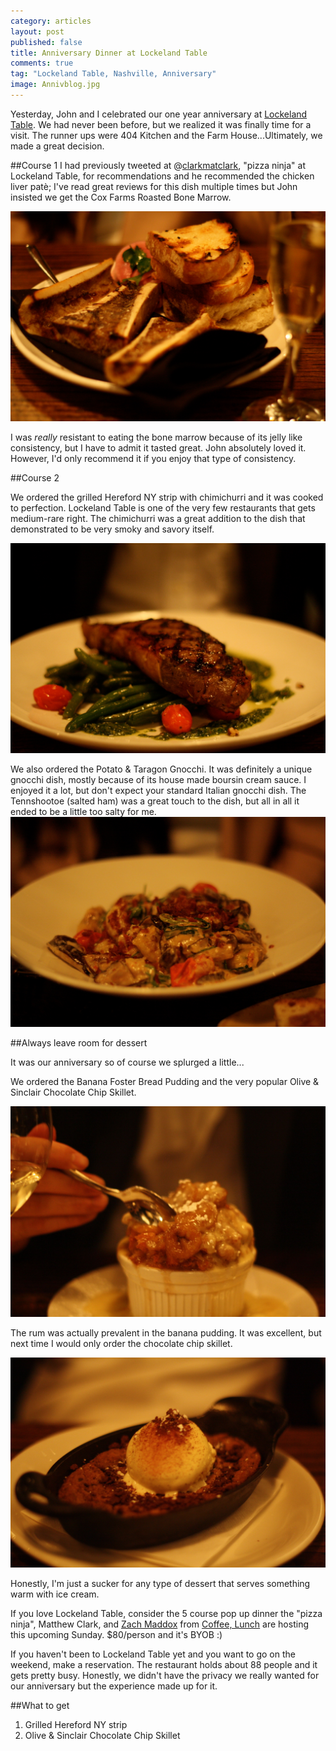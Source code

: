 ```yaml
---
category: articles
layout: post
published: false
title: Anniversary Dinner at Lockeland Table
comments: true
tag: "Lockeland Table, Nashville, Anniversary"
image: Annivblog.jpg
---
```


Yesterday, John and I celebrated our one year anniversary at [Lockeland Table](http://lockelandtable.com). We had never been before, but we realized it was finally time for a visit. The runner ups were 404 Kitchen and the Farm House...Ultimately, we made a great decision. 

##Course 1
I had previously tweeted at @[clarkmatclark](https://twitter.com/clarkmatclark), "pizza ninja" at Lockeland Table, for recommendations and he recommended the chicken liver patè; I've read great reviews for this dish multiple times but John insisted we get the Cox Farms Roasted Bone Marrow. 

![bonemarrowLT.JPG](/images/bonemarrowLT.JPG)

I was _really_ resistant to eating the bone marrow because of its jelly like consistency, but I have to admit it tasted great. John absolutely loved it. However, I'd only recommend it if you enjoy that type of consistency.

##Course 2

We ordered the grilled Hereford NY strip with chimichurri and it was cooked to perfection. Lockeland Table is one of the very few restaurants that gets medium-rare right. The chimichurri was a great addition to the dish that demonstrated to be very smoky and savory itself. 

![NYSTRIPLT.jpg](/images/NYSTRIPLT.jpg)

We also ordered the Potato & Taragon Gnocchi. It was definitely a unique gnocchi dish, mostly because of its house made boursin cream sauce. I enjoyed it a lot, but don't expect your standard Italian gnocchi dish. The Tennshootoe (salted ham) was a great touch to the dish, but all in all it ended to be a little too salty for me.
![GNOCCHILT.jpg](/images/GNOCCHILT.jpg)

##Always leave room for dessert

It was our anniversary so of course we splurged a little...

We ordered the Banana Foster Bread Pudding and the very popular Olive & Sinclair Chocolate Chip Skillet. 

![BANANAbpudding.jpg](/images/BANANAbpudding.jpg)

The rum was actually prevalent in the banana pudding. It was excellent, but next time I would only order the chocolate chip skillet. 

![Chocolatechipskillet.jpg](/images/Chocolatechipskillet.jpg)

Honestly, I'm just a sucker for any type of dessert that serves something warm with ice cream. 


If you love Lockeland Table, consider the 5 course pop up dinner the "pizza ninja", Matthew Clark, and [Zach Maddox](https://twitter.com/longhaul78) from [Coffee, Lunch](http://www.coffeelunchnashville.com) are hosting this upcoming Sunday. $80/person and it's BYOB :) 

If you haven't been to Lockeland Table yet and you want to go on the weekend, make a reservation. The restaurant holds about 88 people and it gets pretty busy. Honestly, we didn't have the privacy we really wanted for our anniversary but the experience made up for it.

##What to get

1. Grilled Hereford NY strip
2. Olive & Sinclair Chocolate Chip Skillet
